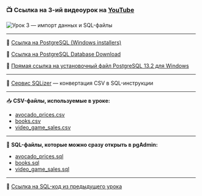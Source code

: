 ### 📺 Ссылка на 3-ий видеоурок на [YouTube](https://www.youtube.com/...)

![Урок 3 — импорт данных и SQL-файлы](images/lesson3-banner.png)

---

🔗 [Ссылка на PostgreSQL (Windows installers)](https://www.postgresql.org/download/windows/)

🔗 [Ссылка на PostgreSQL Database Download](https://www.enterprisedb.com/downloads/postgres-postgresql-downloads)

🔗 [Прямая ссылка на установочный файл PostgreSQL 13.2 для Windows](https://get.enterprisedb.com/postgresql/postgresql-13.2-1-windows-x64.exe)

---

🔧 [Сервис SQLizer](https://sqlizer.io/) — конвертация CSV в SQL-инструкции

---

📥 **CSV-файлы, используемые в уроке:**

- [avocado_prices.csv](CSV%20файлы/avocado_prices.csv)
- [books.csv](CSV%20файлы/books.csv)
- [video_game_sales.csv](CSV%20файлы/video_game_sales.csv)

---

🧾 **SQL-файлы, которые можно сразу открыть в pgAdmin:**

- [avocado_prices.sql](SQL%20файлы/avocado_prices.sql)
- [books.sql](SQL%20файлы/books.sql)
- [video_game_sales.sql](SQL%20файлы/video_game_sales.sql)

---

🔁 [Ссылка на SQL-код из предыдущего урока](../Lesson%202/SQL%20файлы/SQL%20код%20из%20урока%202.sql)